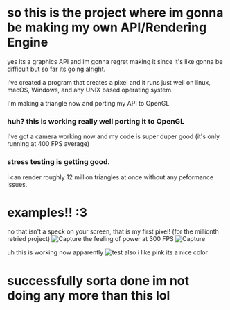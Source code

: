 # so this is the project where im gonna be making my own API/Rendering Engine

yes its a graphics API and im gonna regret making it since it's like gonna be difficult but so far its going alright.

i've created a program that creates a pixel and it runs just well on linux, macOS, Windows, and any UNIX based operating system.

I'm making a triangle now and porting my API to OpenGL

### huh? this is working really well porting it to OpenGL
I've got a camera working now and my code is super duper good (it's only running at 400 FPS average)

### stress testing is getting good.
i can render roughly 12 million triangles at once without any peformance issues.

# examples!! :3
no that isn't a speck on your screen, that is my first pixel! (for the millionth retried project)
![Capture](https://github.com/user-attachments/assets/8d3c4765-34c8-47e4-8346-5f427b6b01d4)
the feeling of power at 300 FPS
![Capture](https://github.com/user-attachments/assets/101c7e48-b4d3-496b-8be5-24f56cf16888)

uh this is working now apparently
![test](https://github.com/user-attachments/assets/fec9462c-893b-4126-8608-da977580e4a9)
also i like pink its a nice color


# successfully sorta done im not doing any more than this lol
